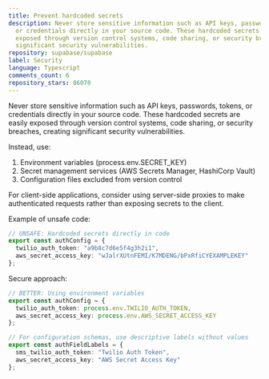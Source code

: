 ```yaml
---
title: Prevent hardcoded secrets
description: Never store sensitive information such as API keys, passwords, tokens,
  or credentials directly in your source code. These hardcoded secrets are easily
  exposed through version control systems, code sharing, or security breaches, creating
  significant security vulnerabilities.
repository: supabase/supabase
label: Security
language: Typescript
comments_count: 6
repository_stars: 86070
---
```


Never store sensitive information such as API keys, passwords, tokens, or credentials directly in your source code. These hardcoded secrets are easily exposed through version control systems, code sharing, or security breaches, creating significant security vulnerabilities.

Instead, use:
1. Environment variables (process.env.SECRET_KEY)
2. Secret management services (AWS Secrets Manager, HashiCorp Vault)
3. Configuration files excluded from version control

For client-side applications, consider using server-side proxies to make authenticated requests rather than exposing secrets to the client.

Example of unsafe code:
```typescript
// UNSAFE: Hardcoded secrets directly in code
export const authConfig = {
  twilio_auth_token: "a9b8c7d6e5f4g3h2i1",
  aws_secret_access_key: "wJalrXUtnFEMI/K7MDENG/bPxRfiCYEXAMPLEKEY"
};
```

Secure approach:
```typescript
// BETTER: Using environment variables
export const authConfig = {
  twilio_auth_token: process.env.TWILIO_AUTH_TOKEN,
  aws_secret_access_key: process.env.AWS_SECRET_ACCESS_KEY
};

// For configuration schemas, use descriptive labels without values
export const authFieldLabels = {
  sms_twilio_auth_token: "Twilio Auth Token",
  aws_secret_access_key: "AWS Secret Access Key"
};
```